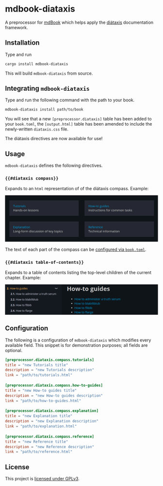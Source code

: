 # mdbook-diataxis

A preprocessor for [mdBook][mdbook] which helps apply the [diátaxis][diataxis] documentation framework.

## Installation

Type and run

```bash
cargo install mdbook-diataxis
```

This will build `mdbook-diataxis` from source.

## Integrating `mdbook-diataxis`

Type and run the following command with the path to your book.

```bash
mdbook-diataxis install path/to/book
```

You will see that a new `[preprocessor.diataxis]` table has been added to your `book.toml`, the `[output.html]` table has been amended to include the newly-written `diataxis.css` file.

The diátaxis directives are now available for use!

## Usage

`mdbook-diataxis` defines the following directives.

### `{{#diataxis compass}}`

Expands to an `html` representation of of the diátaxis compass.
Example:

![Diátaxis compass output example](img/compass-example.png)

The text of each part of the compass can be [configured via `book.toml`](#configuration).

### `{{#diataxis table-of-contents}}`

Expands to a table of contents listing the top-level children of the current chapter.
Example:

![Table of contents output example](img/toc-example.png)

## Configuration

The following is a configuration of `mdbook-diataxis` which modifies every available field.
This snippet is for demonstration purposes; all fields are optional.

```toml
[preprocessor.diataxis.compass.tutorials]
title = "new Tutorials title"
description = "new Tutorials description"
link = "path/to/tutorials.html"

[preprocessor.diataxis.compass.how-to-guides]
title = "new How-to guides title"
description = "new How-to guides description"
link = "path/to/how-to-guides.html"

[preprocessor.diataxis.compass.explanation]
title = "new Explanation title"
description = "new Explanation description"
link = "path/to/explanation.html"

[preprocessor.diataxis.compass.reference]
title = "new Reference title"
description = "new Reference description"
link = "path/to/reference.html"
```

## License

This project is [licensed under GPLv3](LICENSE).

[diataxis]: https://diataxis.fr
[mdbook]: https://github.com/rust-lang/mdBook
